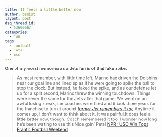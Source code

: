 ```yaml
---
title: It feels a little better now
author: bsoist
layout: post
dsq_thread_id:
  - 53600567
categories:
  - fun
tags:
  - football
  - jets
  - usc
---
```

One of my worst memories as a Jets fan is of that fake spike.  


> As most remember, with little time left, Marino had driven the Dolphins near our goal line and lined up as if he were going to spike the ball to stop the clock. But instead, he faked the spike, and as our defense let up for a split second, Marino threw the winning touchdown. Things were never the same for the Jets after that game. We went on an awful losing streak, the coaches were fired and it took three years for the franchise to turn it around.<cite><a href="http://www.nfl.com/news/story/8710544">former Jet remembers it too</a></cite>
Anytime it comes up, I don&#8217;t want to think about it. It was painful.It does feel a little better now, though. Coach remembered it too! I wonder how long he&#8217;s been waiting to use this.Nice goin&#8217; Pete! [NPR : USC Win Tops Frantic Football Weekend][1]

 [1]: http://www.npr.org/templates/story/story.php?storyId=4961287
